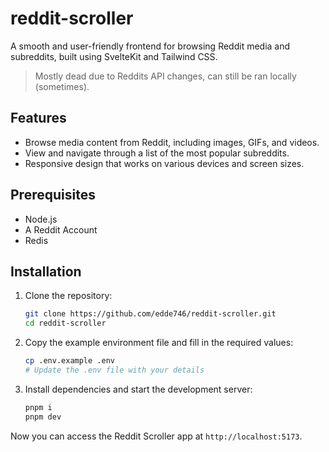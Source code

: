 # reddit-scroller

A smooth and user-friendly frontend for browsing Reddit media and subreddits, built using SvelteKit and Tailwind CSS.

> Mostly dead due to Reddits API changes, can still be ran locally (sometimes).

## Features

- Browse media content from Reddit, including images, GIFs, and videos.
- View and navigate through a list of the most popular subreddits.
- Responsive design that works on various devices and screen sizes.

## Prerequisites

- Node.js
- A Reddit Account
- Redis

## Installation

1. Clone the repository:

   ```bash
   git clone https://github.com/edde746/reddit-scroller.git
   cd reddit-scroller
   ```

2. Copy the example environment file and fill in the required values:

   ```bash
   cp .env.example .env
   # Update the .env file with your details
   ```

3. Install dependencies and start the development server:

   ```bash
   pnpm i
   pnpm dev
   ```

Now you can access the Reddit Scroller app at `http://localhost:5173`.
